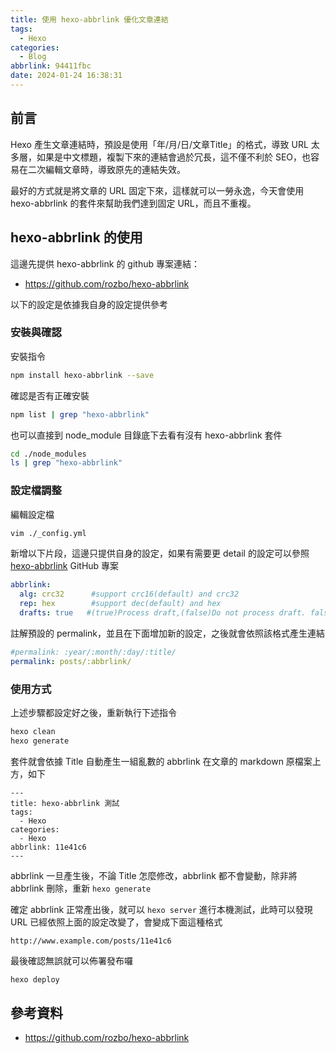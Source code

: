 ```yaml
---
title: 使用 hexo-abbrlink 優化文章連結
tags:
  - Hexo
categories:
  - Blog
abbrlink: 94411fbc
date: 2024-01-24 16:38:31
---
```



## 前言

Hexo 產生文章連結時，預設是使用「年/月/日/文章Title」的格式，導致 URL 太多層，如果是中文標題，複製下來的連結會過於冗長，這不僅不利於 SEO，也容易在二次編輯文章時，導致原先的連結失效。

最好的方式就是將文章的 URL 固定下來，這樣就可以一勞永逸，今天會使用 hexo-abbrlink 的套件來幫助我們達到固定 URL，而且不重複。

<!-- more -->

## hexo-abbrlink 的使用

這邊先提供 hexo-abbrlink 的 github 專案連結：

- https://github.com/rozbo/hexo-abbrlink

以下的設定是依據我自身的設定提供參考

### 安裝與確認

安裝指令

```bash
npm install hexo-abbrlink --save
```

確認是否有正確安裝

```bash
npm list | grep "hexo-abbrlink"
```

也可以直接到 node_module 目錄底下去看有沒有 hexo-abbrlink 套件

```bash
cd ./node_modules
ls | grep "hexo-abbrlink"
```

### 設定檔調整

編輯設定檔

```bash
vim ./_config.yml
```

新增以下片段，這邊只提供自身的設定，如果有需要更 detail 的設定可以參照 [hexo-abbrlink](https://github.com/rozbo/hexo-abbrlink) GitHub 專案

```yaml
abbrlink:
  alg: crc32      #support crc16(default) and crc32
  rep: hex        #support dec(default) and hex
  drafts: true   #(true)Process draft,(false)Do not process draft. false(default)
```

註解預設的 permalink，並且在下面增加新的設定，之後就會依照該格式產生連結
```yaml
#permalink: :year/:month/:day/:title/
permalink: posts/:abbrlink/
```

### 使用方式

上述步驟都設定好之後，重新執行下述指令

```bash
hexo clean
hexo generate
```

套件就會依據 Title 自動產生一組亂數的 abbrlink 在文章的 markdown 原檔案上方，如下

```text
---
title: hexo-abbrlink 測試
tags:
  - Hexo
categories:
  - Hexo
abbrlink: 11e41c6
---
```

abbrlink 一旦產生後，不論 Title 怎麼修改，abbrlink 都不會變動，除非將 abbrlink 刪除，重新 `hexo generate`

確定 abbrlink 正常產出後，就可以 `hexo server` 進行本機測試，此時可以發現 URL 已經依照上面的設定改變了，會變成下面這種格式

```text
http://www.example.com/posts/11e41c6
```

最後確認無誤就可以佈署發布囉

```bash
hexo deploy
```

## 參考資料

- https://github.com/rozbo/hexo-abbrlink